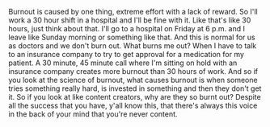  Burnout is caused by one thing, extreme effort with a lack of reward. So I'll work a 30 hour shift in a hospital and I'll be fine with it. Like that's like 30 hours, just think about that. I'll go to a hospital on Friday at 6 p.m. and I leave like Sunday morning or something like that. And this is normal for us as doctors and we don't burn out. What burns me out? When I have to talk to an insurance company to try to get approval for a medication for my patient. A 30 minute, 45 minute call where I'm sitting on hold with an insurance company creates more burnout than 30 hours of work. And so if you look at the science of burnout, what causes burnout is when someone tries something really hard, is invested in something and then they don't get it. So if you look at like content creators, why are they so burnt out? Despite all the success that you have, y'all know this, that there's always this voice in the back of your mind that you're never content.
